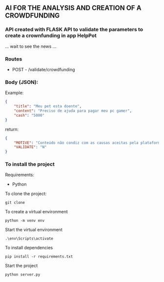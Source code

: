 ## AI FOR THE ANALYSIS AND CREATION OF A CROWDFUNDING

### API created with FLASK API to validate the parameters to create a crownfunding in app HelpPot

... wait to see the news ...

### Routes

- POST - /validate/crowdfunding
### Body (JSON):
Example:
```json
{
	"title": "Meu pet esta doente",
	"content": "Preciso de ajuda para pagar meu pc gamer",
	"cash": "5000"
}
```
return:
```json
{
	"MOTIVE": "Conteúdo não condiz com as causas aceitas pela plataforma (saúde, urgências ou similares)",
	"VALIDATE": "N"
}
```

### To install the project

Requirements: 
- Python

 To clone the project:

```shell
git clone 
```

To create a virtual environment

```shell
python -m venv env
```

Start the virtual environment

```shell
.\env\Scripts\activate
```

To install dependencies

```shell
pip install -r requirements.txt  
```

Start the project
```
python server.py
```